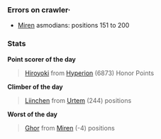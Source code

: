 ### Errors on crawler·
- [Miren](/#/ranking/Miren) asmodians: positions 151 to 200


### Stats

**Point scorer of the day**
>[Hiroyoki](/#/character/Hyperion/144612) from [Hyperion](/#/ranking/Hyperion)  (6873) Honor Points


**Climber of the day**
>[Liinchen](/#/character/Urtem/1591710) from [Urtem](/#/ranking/Urtem)  (244) positions


**Worst of the day**
>[Ghor](/#/character/Miren/8929) from [Miren](/#/ranking/Miren)  (-4) positions


